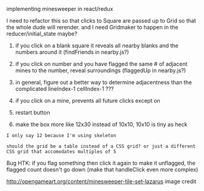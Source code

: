 implementing minesweeper in react/redux

I need to refactor this so that clicks to Square are passed up to Grid so that the whole dude will rerender. 
and I need Gridmaker to happen in the reducer/initial_state maybe?

  1) if you click on a blank square it reveals all nearby blanks and the numbers around it (findFriends in nearby.js?)

  2) if you click on number and you have flagged the same # of adjacent mines to the number, reveal surroundings (flaggedUp in nearby.js?)

  3) in general, figure out a better way to determine adjacentness than the complicated lineIndex-1 cellIndex-1 ??? 

  4) if you click on a mine, prevents all future clicks except on 

  5) restart button
  
  6) make the box more like 12x30 instead of 10x10, 10x10 is tiny as heck 

    I only say 12 because I'm using skeleton

    should the grid be a table instead of a CSS grid? or just a different CSS grid that accomodates multiples of 5


Bug HTK:
  if you flag something then click it again to make it unflagged, the flagged count doesn't go down (make that handleClick even more complex)

http://opengameart.org/content/minesweeper-tile-set-lazarus image credit 
